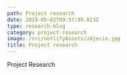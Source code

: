 ```yaml
---
path: Project research
date: 2019-05-02T09:57:59.623Z
type: research-blog
category: project-research
image: /src/netlifyAssets/zdjecie.jpg
title: Project research
---
```

Project Research
